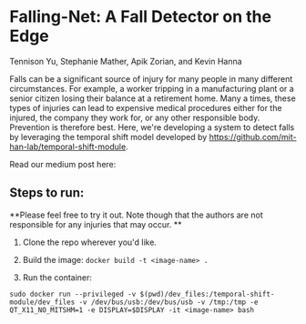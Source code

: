 # Falling-Net: A Fall Detector on the Edge
Tennison Yu, Stephanie Mather, Apik Zorian, and Kevin Hanna

Falls can be a significant source of injury for many people in many different circumstances. For example, a worker tripping in a manufacturing plant or a senior citizen losing their balance at a retirement home. Many a times, these types of injuries can lead to expensive medical procedures either for the injured, the company they work for, or any other responsible body. Prevention is therefore best. Here, we're developing a system to detect falls by leveraging the temporal shift model developed by https://github.com/mit-han-lab/temporal-shift-module.

Read our medium post here: 

## Steps to run:

**Please feel free to try it out. Note though that the authors are not responsible for any injuries that may occur. **

1. Clone the repo wherever you'd like. 

2. Build the image: `docker build -t <image-name> .`

3. Run the container: 

`sudo docker run --privileged -v $(pwd)/dev_files:/temporal-shift-module/dev_files -v /dev/bus/usb:/dev/bus/usb -v /tmp:/tmp -e QT_X11_NO_MITSHM=1 -e DISPLAY=$DISPLAY -it <image-name> bash`
